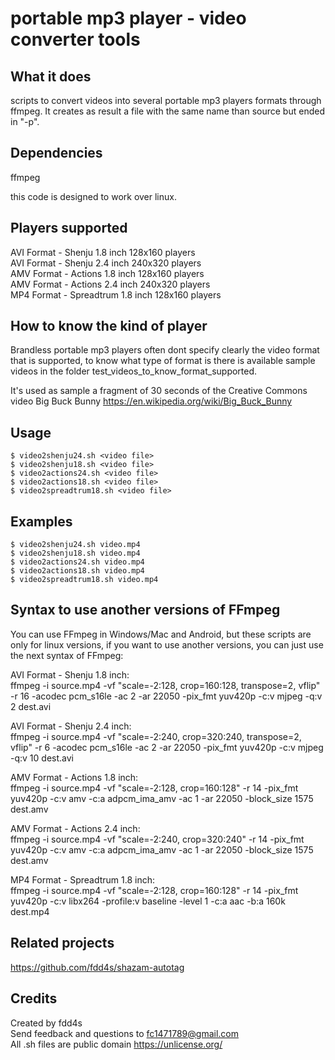 # portable mp3 player - video converter tools

## What it does

scripts to convert videos into several portable mp3 players formats through ffmpeg. It creates as result a file with the same name than source but ended in "-p".

## Dependencies

ffmpeg

this code is designed to work over linux.

## Players supported

AVI Format - Shenju 1.8 inch 128x160 players  
AVI Format - Shenju 2.4 inch 240x320 players  
AMV Format - Actions 1.8 inch 128x160 players  
AMV Format - Actions 2.4 inch 240x320 players  
MP4 Format - Spreadtrum 1.8 inch 128x160 players  

## How to know the kind of player

Brandless portable mp3 players often dont specify clearly the video format that is supported, to know what type of format is there is available sample videos in the folder test_videos_to_know_format_supported.

It's used as sample a fragment of 30 seconds of the Creative Commons video Big Buck Bunny https://en.wikipedia.org/wiki/Big_Buck_Bunny

## Usage

    $ video2shenju24.sh <video file>
    $ video2shenju18.sh <video file>
    $ video2actions24.sh <video file>
    $ video2actions18.sh <video file>
    $ video2spreadtrum18.sh <video file>

## Examples

    $ video2shenju24.sh video.mp4
    $ video2shenju18.sh video.mp4
    $ video2actions24.sh video.mp4
    $ video2actions18.sh video.mp4
    $ video2spreadtrum18.sh video.mp4

## Syntax to use another versions of FFmpeg

You can use FFmpeg in Windows/Mac and Android, but these scripts are only for linux versions, if you want to use another versions, you can just use the next syntax of FFmpeg:  

AVI Format - Shenju 1.8 inch:  
ffmpeg -i source.mp4 -vf "scale=-2:128, crop=160:128, transpose=2, vflip" -r 16 -acodec pcm_s16le -ac 2 -ar 22050 -pix_fmt yuv420p -c:v mjpeg -q:v 2 dest.avi  
  
AVI Format - Shenju 2.4 inch:  
ffmpeg -i source.mp4 -vf "scale=-2:240, crop=320:240, transpose=2, vflip" -r 6 -acodec pcm_s16le -ac 2 -ar 22050 -pix_fmt yuv420p -c:v mjpeg -q:v 10 dest.avi  
  
AMV Format - Actions 1.8 inch:  
ffmpeg -i source.mp4 -vf "scale=-2:128, crop=160:128" -r 14 -pix_fmt yuv420p -c:v amv -c:a adpcm_ima_amv -ac 1 -ar 22050 -block_size 1575 dest.amv  
  
AMV Format - Actions 2.4 inch:  
ffmpeg -i source.mp4 -vf "scale=-2:240, crop=320:240" -r 14 -pix_fmt yuv420p -c:v amv -c:a adpcm_ima_amv -ac 1 -ar 22050 -block_size 1575 dest.amv  
  
MP4 Format - Spreadtrum 1.8 inch:  
ffmpeg -i source.mp4 -vf "scale=-2:128, crop=160:128" -r 14 -pix_fmt yuv420p -c:v libx264 -profile:v baseline -level 1 -c:a aac -b:a 160k dest.mp4  

## Related projects

https://github.com/fdd4s/shazam-autotag

## Credits

Created by fdd4s  
Send feedback and questions to fc1471789@gmail.com  
All .sh files are public domain https://unlicense.org/  
